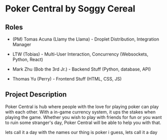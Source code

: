 # Poker Central by Soggy Cereal

## Roles
* (PM) Tomas Acuna (Llamy the Llama) - Droplet Distribution, Integration Manager

* LTW (Tobias) - Multi-User Interaction, Concurrency (Websockets, Python, React)

* Mark Zhu (Bob the 3rd Jr.) - Backend Stuff (Python, database, API)

* Thomas Yu (Perry) - Frontend Stuff (HTML, CSS, JS)

## Project Description
Poker Central is hub where people with the love for playing poker can play with each other. With a in-game currency system, it ups the stakes when playing the game. Whether you wish to play with friends for fun or you want to ruin some stranger's day, Poker Central will be able to help you with that.

lets call it a day with the names
our thing is poker i guess, lets call it a day
